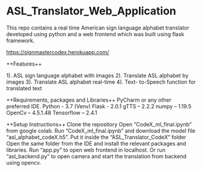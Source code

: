 # ASL_Translator_Web_Application

This repo contains a real time American sign language alphabet translator developed using python and a web frontend which was built using flask framework.

https://signmastercodex.herokuapp.com/

++Features++

1). ASL sign language alphabet with images
2). Translate ASL alphabet by images
3). Translate ASL alphabet real-time
4). Text- to-Speech function for translated text

++Requirements, packages and Libraries++
PyCharm or any other preferred IDE.
Python - 3.7 (Venv)
Flask - 2.0.1
gTTS – 2.2.2
numpy – 1.19.5
OpenCv – 4.5.1.48
Tensorflow – 2.4.1

++Setup Instructions++
Clone the repository
Open “CodeX_ml_final.ipynb” from google colab.
Run “CodeX_ml_final.ipynb” and download the model file “asl_alphabet_codeX.h5”.
Put it inside the “ASL_Translator_CodeX” folder
Open the same folder from the IDE and install the relevant packages and libraries.
Run “app.py” to open web frontend in localhost.
Or run “asl_backend.py” to open camera and start the translation from backend using opencv.
